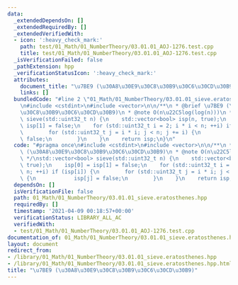 ```yaml
---
data:
  _extendedDependsOn: []
  _extendedRequiredBy: []
  _extendedVerifiedWith:
  - icon: ':heavy_check_mark:'
    path: test/01_Math/01_NumberTheory/03.01.01_AOJ-1276.test.cpp
    title: test/01_Math/01_NumberTheory/03.01.01_AOJ-1276.test.cpp
  _isVerificationFailed: false
  _pathExtension: hpp
  _verificationStatusIcon: ':heavy_check_mark:'
  attributes:
    document_title: "\u7BE9 (\u30A8\u30E9\u30C8\u30B9\u30C6\u30CD\u30B9)"
    links: []
  bundledCode: "#line 2 \"01_Math/01_NumberTheory/03.01.01_sieve.eratosthenes.hpp\"\
    \n#include <cstdint>\n#include <vector>\n\n/**\n * @brief \u7BE9 (\u30A8\u30E9\
    \u30C8\u30B9\u30C6\u30CD\u30B9)\n * @note O(n\u22C5log(log(n)))\n */\nstd::vector<bool>\
    \ sieve(std::uint32_t n) {\n    std::vector<bool> isp(n, true);\n    isp[0] =\
    \ isp[1] = false;\n    for (std::uint32_t i = 2; i * i < n; ++i) if (isp[i]) {\n\
    \        for (std::uint32_t j = i * i; j < n; j += i) {\n            isp[j] =\
    \ false;\n        }\n    }\n    return isp;\n}\n"
  code: "#pragma once\n#include <cstdint>\n#include <vector>\n\n/**\n * @brief \u7BE9\
    \ (\u30A8\u30E9\u30C8\u30B9\u30C6\u30CD\u30B9)\n * @note O(n\u22C5log(log(n)))\n\
    \ */\nstd::vector<bool> sieve(std::uint32_t n) {\n    std::vector<bool> isp(n,\
    \ true);\n    isp[0] = isp[1] = false;\n    for (std::uint32_t i = 2; i * i <\
    \ n; ++i) if (isp[i]) {\n        for (std::uint32_t j = i * i; j < n; j += i)\
    \ {\n            isp[j] = false;\n        }\n    }\n    return isp;\n}"
  dependsOn: []
  isVerificationFile: false
  path: 01_Math/01_NumberTheory/03.01.01_sieve.eratosthenes.hpp
  requiredBy: []
  timestamp: '2021-04-09 00:18:57+00:00'
  verificationStatus: LIBRARY_ALL_AC
  verifiedWith:
  - test/01_Math/01_NumberTheory/03.01.01_AOJ-1276.test.cpp
documentation_of: 01_Math/01_NumberTheory/03.01.01_sieve.eratosthenes.hpp
layout: document
redirect_from:
- /library/01_Math/01_NumberTheory/03.01.01_sieve.eratosthenes.hpp
- /library/01_Math/01_NumberTheory/03.01.01_sieve.eratosthenes.hpp.html
title: "\u7BE9 (\u30A8\u30E9\u30C8\u30B9\u30C6\u30CD\u30B9)"
---
```

